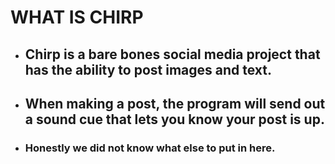 # **WHAT IS CHIRP**
- ## Chirp is a bare bones social media project that has the ability to post images and text.
- ## When making a post, the program will send out a sound cue that lets you know your post is up.
- ### Honestly we did not know what else to put in here.